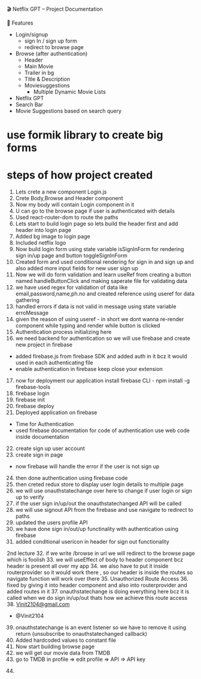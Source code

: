 🎬 Netflix GPT – Project Documentation

📌 Features
- Login/signup 
  - sign In / sign up form
  - redirect to browse page 
- Browse (after authentication)
  - Header 
  - Main Movie
   - Trailer in bg
   - Title & Description
   - Moviesuggestions
     - Multiple Dynamic Movie Lists
 - Netflix GPT
  - Search Bar
  - Movie Suggestions based on search query

# use formik library to create big forms 

# steps of how project created 
1.  Lets crete a new component Login.js
2.  Crete Body,Browse and Header component   
3.  Now my body will contain Login component in it
4.  U can go to the browse page if user is authenticated with details 
5.  Used react-router-dom to route the paths 
6.  Lets start to build login page so lets build the header first and add header into login page 
7.  Added bg image to login page
8.  Included netflix logo
9.  Now build login form using state variable isSignInForm for rendering sign in/up page and button toggleSignInForm
10. Created form and used conditional rendering for sign in and sign up and also added more input fields for new user sign up
11. Now we will do form validation and learn useRef from creating a button named handleButtonClick and making saperate file for validating data 
12. we have used regex for validation of data like email,password,name,ph.no and created reference using useref for data gathering
13. handled errors if data is not valid in message using state variable erroMessage 
14. given the reason of using useref - in short we dont wanna re-render component while typing and render while button is clicked 
15. Authentication process initializing here
16. we need backend for authentication so we will use firebase and create new project in firebase 
- added firebase.js from firebase SDK and added auth in it bcz it would used in each authenticating file
- enable authentication in firebase keep close your extension
17. now for deployment our application install firebase CLI - npm install -g firebase-tools
18. firebase login
19. firebase init
20. firebase deploy 
21. Deployed application on firebase
- Time for Authentication
- used firebase documentation for code of authentication use web code inside documentation
22. create sign up user account
23. create sign in page
- now firebase will handle the error if the user is not sign up
24. then done authentication using firebase code 
25. then creted redux store to display user login details to multiple page 
26. we will use onauthstatechange over here to change if user login or sign up to verify
27. if the user sign in/up/out the onauthstatechanged API will be called
28. we will use signout API from the firebase and use navigate to redirect to paths 
29. updated the users profile API
30. we have done sign in/out/up functinality with authentication using firebase 
31. added conditional usericon in header for sign out functionality

2nd lecture
32. if we write /browse in url we will redirect to the browse page which is foolish 
33. we will useEffect of body to header component bcz header is present all over my app
34. we also have to put it inside routerprovider so it would work there , so our header is inside the routes so navigate function will work over there
35. Unauthorized Route Access
36. fixed by giving it into header component and also into routerprovider and added routes in it
37. onauthstatechange is doing everything here bcz it is called when we do sign in/up/out thats how we achieve this route access 
38. Vinit2104@gmail.com  
-  @Vinit2104
39. onauthstatechange is an event listener so we have to remove it using return (unsubscribe to onauthstatechanged callback)
40. Added hardcoded values to constant file 
41. Now start building browse page 
42. we will get our movie data from TMDB
43. go to TMDB in profile => edit profile => API => API key 

<!-- npm install -g firebase-tools -->
<!-- firebase login -->
<!-- firebase init -->
<!-- {
  "hosting": {
    "site": "neuroflixgpt007-9a4fd",

    "public": "public",
    ...
  }
  add into firebase.json
} -->
<!-- firebase deploy --only hosting:neuroflixgpt007-9a4fd -->

<!-- https://neuroflixgpt007-9a4fd.web.app/ -->

44. 